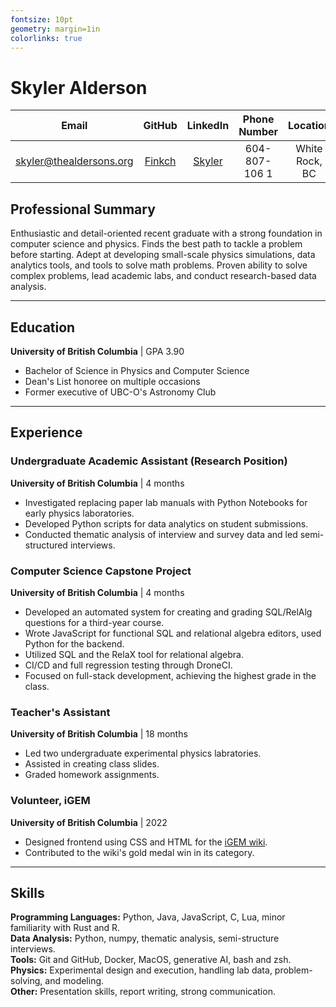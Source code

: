 ```yaml
---
fontsize: 10pt
geometry: margin=1in
colorlinks: true
---
```



# Skyler Alderson

| Email                                                     | GitHub                              | LinkedIn                                                         | Phone Number       | Location
|:---------------------------:                              | :----------:                        | :------------:                                                   | :----------------: | :------------------:
| [skyler@thealdersons.org](mailto:skyler@thealdersons.org) | [Finkch](https://github.com/Finkch) | [Skyler](https://www.linkedin.com/in/skyler-alderson-b91a2a30b/) | 604-807-106  1     | White Rock, BC



## Professional Summary

Enthusiastic and detail-oriented recent graduate with a strong foundation in computer science and physics. Finds the best path to tackle a problem before starting. Adept at developing small-scale physics simulations, data analytics tools, and tools to solve math problems. Proven ability to solve complex problems, lead academic labs, and conduct research-based data analysis.


***


## Education

**University of British Columbia** | GPA 3.90

* Bachelor of Science in Physics and Computer Science
* Dean's List honoree on multiple occasions
* Former executive of UBC-O's Astronomy Club


***


## Experience

### Undergraduate Academic Assistant (Research Position)
**University of British Columbia** | 4 months

* Investigated replacing paper lab manuals with Python Notebooks for early physics laboratories.
* Developed Python scripts for data analytics on student submissions.
* Conducted thematic analysis of interview and survey data and led semi-structured interviews.


### Computer Science Capstone Project
**University of British Columbia** | 4 months

* Developed an automated system for creating and grading SQL/RelAlg questions for a third-year course.
* Wrote JavaScript for functional SQL and relational algebra editors, used Python for the backend.
* Utilized SQL and the RelaX tool for relational algebra.
* CI/CD and full regression testing through DroneCI.
* Focused on full-stack development, achieving the highest grade in the class.


### Teacher's Assistant
**University of British Columbia** | 18 months

* Led two undergraduate experimental physics labratories.
* Assisted in creating class slides.
* Graded homework assignments.


### Volunteer, iGEM
**University of British Columbia** | 2022

* Designed frontend using CSS and HTML for the [iGEM wiki](https://2022.igem.wiki/ubc-okanagan/).
* Contributed to the wiki's gold medal win in its category.


***


## Skills

**Programming Languages:** Python, Java, JavaScript, C, Lua, minor familiarity with Rust and R.  
**Data Analysis:** Python, numpy, thematic analysis, semi-structure interviews.  
**Tools:** Git and GitHub, Docker, MacOS, generative AI, bash and zsh.  
**Physics:** Experimental design and execution, handling lab data, problem-solving, and modeling.  
**Other:** Presentation skills, report writing, strong communication.  